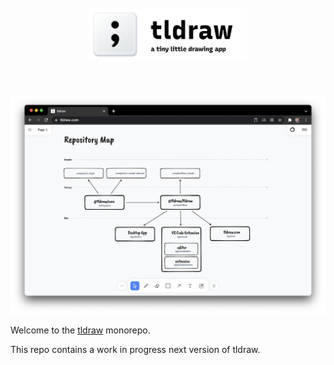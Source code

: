 <div style="text-align: center; transform: scale(.5);">
  <img src="./assets/tldraw.png"/>
</div>

![A screenshot of the tldraw web app](./assets/screenshot.png)

Welcome to the [tldraw](https://tldraw.com) monorepo.

This repo contains a work in progress next version of tldraw.
